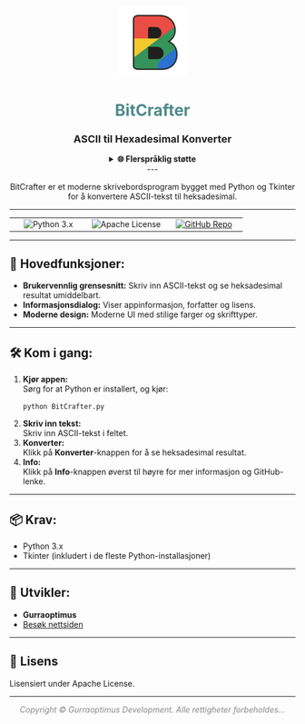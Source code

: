 <div align="center">

<img src="https://raw.githubusercontent.com/gurraoptimus/BitCrafter/gh-page/assets/BitCrafter%20(2).png" alt="BitCrafter Logo" width="120" />

# <span style="color:#4F8A8B;">BitCrafter</span>
### <span style="font-size:1.1em; color:#222;">ASCII til Hexadesimal Konverter</span>

<details>
<summary><b>🌐 Flerspråklig støtte</b></summary>

BitCrafter README er tilgjengelig på flere språk:

- [English](../README.md)
- [Svenska](/Multi-language/README.sv.md)
- [한국어](/Multi-language/README.ko.md)
- [Norsk](/Multi-language/) (nåværende)

Vil du bidra med en oversettelse? Lag en ny `README.[lang].md`-fil og send inn en pull request.
</details>
</details>
---

BitCrafter er et moderne skrivebordsprogram bygget med Python og Tkinter for å konvertere ASCII-tekst til heksadesimal.

</div>

---

<div align="center">

<table>
    <tr>
        <td align="center" width="33%">
            <img src="https://img.shields.io/badge/Python-3.x-blue?logo=python" alt="Python 3.x" />
        </td>
        <td align="center" width="33%">
            <img src="https://img.shields.io/badge/License-Apache-green.svg" alt="Apache License" />
        </td>
        <td align="center" width="33%">
            <a href="https://github.com/gurraoptimus/BitCrafter/tree/setup">
                <img src="https://img.shields.io/badge/GitHub-Repository-black?logo=github" alt="GitHub Repo" />
            </a>
        </td>
    </tr>
</table>

</div>

---

## 🚀 Hovedfunksjoner:

- **Brukervennlig grensesnitt:** Skriv inn ASCII-tekst og se heksadesimal resultat umiddelbart.
- **Informasjonsdialog:** Viser appinformasjon, forfatter og lisens.
- **Moderne design:** Moderne UI med stilige farger og skrifttyper.

---

## 🛠️ Kom i gang:

<ol>
    <li>
        <b>Kjør appen:</b><br>
        Sørg for at Python er installert, og kjør:<br>
        <pre><code>python BitCrafter.py</code></pre>
    </li>
    <li>
        <b>Skriv inn tekst:</b><br>
        Skriv inn ASCII-tekst i feltet.
    </li>
    <li>
        <b>Konverter:</b><br>
        Klikk på <b>Konverter</b>-knappen for å se heksadesimal resultat.
    </li>
    <li>
        <b>Info:</b><br>
        Klikk på <b>Info</b>-knappen øverst til høyre for mer informasjon og GitHub-lenke.
    </li>
</ol>

---

## 📦 Krav:

- Python 3.x  
- Tkinter (inkludert i de fleste Python-installasjoner)

---

## 👤 Utvikler:

- **Gurraoptimus**  
- [Besøk nettsiden](https://gurraoptimus.github.io/BitCrafter)

---

## 📄 Lisens

Lisensiert under Apache License.

---

<div align="center" style="color:#888;">
    <em>Copyright &copy; Gurraoptimus Development. Alle rettigheter forbeholdes&mldr;</em>
</div>

